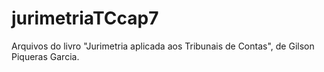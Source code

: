 # jurimetriaTCcap7

Arquivos do livro "Jurimetria aplicada aos Tribunais de Contas", de Gilson Piqueras Garcia.
